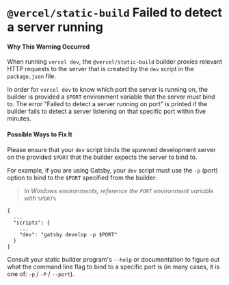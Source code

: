 # `@vercel/static-build` Failed to detect a server running

#### Why This Warning Occurred

When running `vercel dev`, the `@vercel/static-build` builder proxies relevant HTTP
requests to the server that is created by the `dev` script in the
`package.json` file.

In order for `vercel dev` to know which port the server is running on, the builder
is provided a `$PORT` environment variable that the server _must_ bind to. The
error "Failed to detect a server running on port" is printed if the builder fails
to detect a server listening on that specific port within five minutes.

#### Possible Ways to Fix It

Please ensure that your `dev` script binds the spawned development server on
the provided `$PORT` that the builder expects the server to bind to.

For example, if you are using Gatsby, your `dev` script must use the `-p`
(port) option to bind to the `$PORT` specified from the builder:

> _In Windows environments, reference the `PORT` environment variable with `%PORT%`_

```
{
  ...
  "scripts": {
    ...
    "dev": "gatsby develop -p $PORT"
  }
}
```

Consult your static builder program's `--help` or documentation to figure out what
the command line flag to bind to a specific port is (in many cases, it is one of:
`-p` / `-P` / `--port`).
